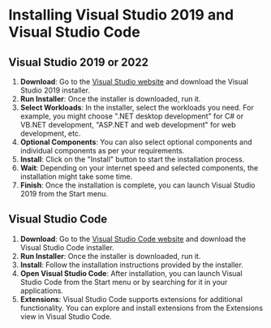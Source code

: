 # Installing Visual Studio 2019 and Visual Studio Code

## Visual Studio 2019 or 2022

1. **Download**: Go to the [Visual Studio website](https://visualstudio.microsoft.com/) and download the Visual Studio 2019 installer.
2. **Run Installer**: Once the installer is downloaded, run it.
3. **Select Workloads**: In the installer, select the workloads you need. For example, you might choose ".NET desktop development" for C# or VB.NET development, "ASP.NET and web development" for web development, etc.
4. **Optional Components**: You can also select optional components and individual components as per your requirements.
5. **Install**: Click on the "Install" button to start the installation process.
6. **Wait**: Depending on your internet speed and selected components, the installation might take some time.
7. **Finish**: Once the installation is complete, you can launch Visual Studio 2019 from the Start menu.

## Visual Studio Code

1. **Download**: Go to the [Visual Studio Code website](https://code.visualstudio.com/) and download the Visual Studio Code installer.
2. **Run Installer**: Once the installer is downloaded, run it.
3. **Install**: Follow the installation instructions provided by the installer.
4. **Open Visual Studio Code**: After installation, you can launch Visual Studio Code from the Start menu or by searching for it in your applications.
5. **Extensions**: Visual Studio Code supports extensions for additional functionality. You can explore and install extensions from the Extensions view in Visual Studio Code.
